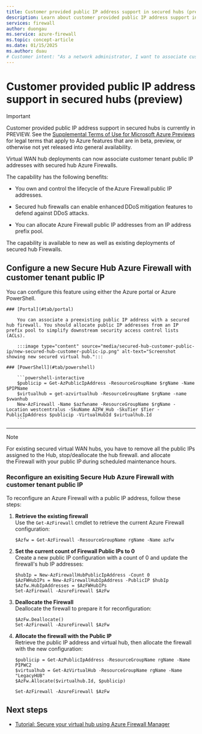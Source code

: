```yaml
---
title: Customer provided public IP address support in secured hubs (preview)
description: Learn about customer provided public IP address support in secured hubs.
services: firewall
author: duongau
ms.service: azure-firewall
ms.topic: concept-article
ms.date: 01/15/2025
ms.author: duau
# Customer intent: "As a network administrator, I want to associate customer-provided public IP addresses with secured hub firewalls, so that I can maintain control over IP address management and enhance DDoS protection in my virtual WAN deployments."
---
```


# Customer provided public IP address support in secured hubs (preview)

> [!IMPORTANT]
> Customer provided public IP address support in secured hubs is currently in PREVIEW.
> See the [Supplemental Terms of Use for Microsoft Azure Previews](https://azure.microsoft.com/support/legal/preview-supplemental-terms/) for legal terms that apply to Azure features that are in beta, preview, or otherwise not yet released into general availability.

Virtual WAN hub deployments can now associate customer tenant public IP addresses with secured hub Azure Firewalls.

The capability has the following benefits: 

- You own and control the lifecycle of the Azure Firewall public IP addresses. 

- Secured hub firewalls can enable enhanced DDoS mitigation features to defend against DDoS attacks. 

- You can allocate Azure Firewall public IP addresses from an IP address prefix pool. 

The capability is available to new as well as existing deployments of secured hub Firewalls. 

## Configure a new Secure Hub Azure Firewall with customer tenant public IP 

You can configure this feature using either the Azure portal or Azure PowerShell.

    ### [Portal](#tab/portal)

        You can associate a preexisting public IP address with a secured hub firewall. You should allocate public IP addresses from an IP prefix pool to simplify downstream security access control lists (ACLs).  
        
        :::image type="content" source="media/secured-hub-customer-public-ip/new-secured-hub-customer-public-ip.png" alt-text="Screenshot showing new secured virtual hub.":::

    ### [PowerShell](#tab/powershell)
    
        ```powershell-interactive
        $publicip = Get-AzPublicIpAddress -ResourceGroupName $rgName -Name $PIPName
        $virtualhub = get-azvirtualhub -ResourceGroupName $rgName -name $vwanhub
        New-AzFirewall -Name $azfwname -ResourceGroupName $rgName -Location westcentralus -SkuName AZFW_Hub -SkuTier $Tier -PublicIpAddress $publicip -VirtualHubId $virtualhub.Id
        ```
***

> [!Note]
> For existing secured virtual WAN hubs, you have to remove all the public IPs assigned to the Hub, stop/deallocate the hub firewall. and allocate the Firewall with your public IP during scheduled maintenance hours.

### Reconfigure an exisiting Secure Hub Azure Firewall with customer tenant public IP 

To reconfigure an Azure Firewall with a public IP address, follow these steps:

1. **Retrieve the existing firewall**  
    Use the `Get-AzFirewall` cmdlet to retrieve the current Azure Firewall configuration:

    ```powershell-interactive
    $Azfw = Get-AzFirewall -ResourceGroupName rgName -Name azFw
    ```

2. **Set the current count of Firewall Public IPs to 0**  
    Create a new public IP configuration with a count of 0 and update the firewall's hub IP addresses:

    ```powershell-interactive
    $hubIp = New-AzFirewallHubPublicIpAddress -Count 0
    $AzFWHubIPs = New-AzFirewallHubIpAddress -PublicIP $hubIp
    $Azfw.HubIpAddresses = $AzFWHubIPs
    Set-AzFirewall -AzureFirewall $AzFw
    ```

3. **Deallocate the Firewall**  
    Deallocate the firewall to prepare it for reconfiguration:

    ```powershell-interactive
    $AzFw.Deallocate()
    Set-AzFirewall -AzureFirewall $AzFw
    ```

4. **Allocate the firewall with the Public IP**  
    Retrieve the public IP address and virtual hub, then allocate the firewall with the new configuration:

    ```powershell-interactive
    $publicip = Get-AzPublicIpAddress -ResourceGroupName rgName -Name PIPWC2
    $virtualhub = Get-AzVirtualHub -ResourceGroupName rgName -Name "LegacyHUB"
    $AzFw.Allocate($virtualhub.Id, $publicip)

    Set-AzFirewall -AzureFirewall $AzFw
    ```


## Next steps

- [Tutorial: Secure your virtual hub using Azure Firewall Manager](../firewall-manager/secure-cloud-network.md)
